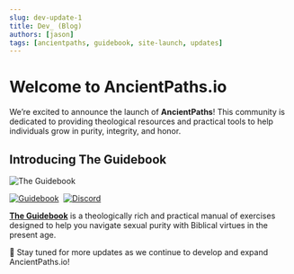 ```yaml
---
slug: dev-update-1
title: Dev_ (Blog)
authors: [jason]
tags: [ancientpaths, guidebook, site-launch, updates]
---
```


# Welcome to AncientPaths.io  

We’re excited to announce the launch of **AncientPaths**! This community is dedicated to providing theological resources and practical tools to help individuals grow in purity, integrity, and honor.

## Introducing The Guidebook  

![The Guidebook](/img/warrior.png)  

[![Guidebook](https://img.shields.io/badge/📖-Download-blue)](https://www.ancientpaths.io/docs/study)&nbsp;&nbsp;[![Discord](https://img.shields.io/badge/↗️-Join%20Discord-Blue)](https://www.ancientpaths.io/docs/study)

[**The Guidebook**](https://www.ancientpaths.io/docs/study) is a theologically rich and practical manual of exercises designed to help you navigate sexual purity with Biblical virtues in the present age. 

🧭 Stay tuned for more updates as we continue to develop and expand AncientPaths.io!  
